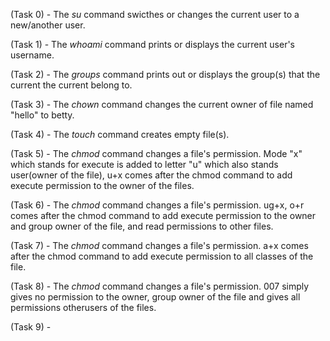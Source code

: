 (Task 0) - The *su* command swicthes or changes the current user to a new/another user.

(Task 1) - The *whoami* command  prints or displays the current user's username.

(Task 2) - The *groups* command prints out or displays the group(s) that the current the current belong  to.

(Task 3) - The *chown* command changes the current owner of file named "hello" to betty.

(Task 4) - The *touch* command creates empty file(s).

(Task 5) - The *chmod* command changes a file's permission. Mode "x" which stands for execute is added to letter "u" which also stands user(owner of the file), u+x comes after the chmod command to add execute permission to the owner of the files.

(Task 6) - The *chmod* command changes a file's permission. ug+x, o+r comes after the chmod command to add execute permission to the owner and group owner of the file, and read permissions to other files.

(Task 7) - The *chmod* command changes a file's permission. a+x comes after the chmod command to add execute permission to all classes of the file.

(Task 8) - The *chmod* command changes a file's permission. 007 simply gives no permission to the owner, group owner of the file and gives all permissions otherusers of the files.

(Task 9) -

